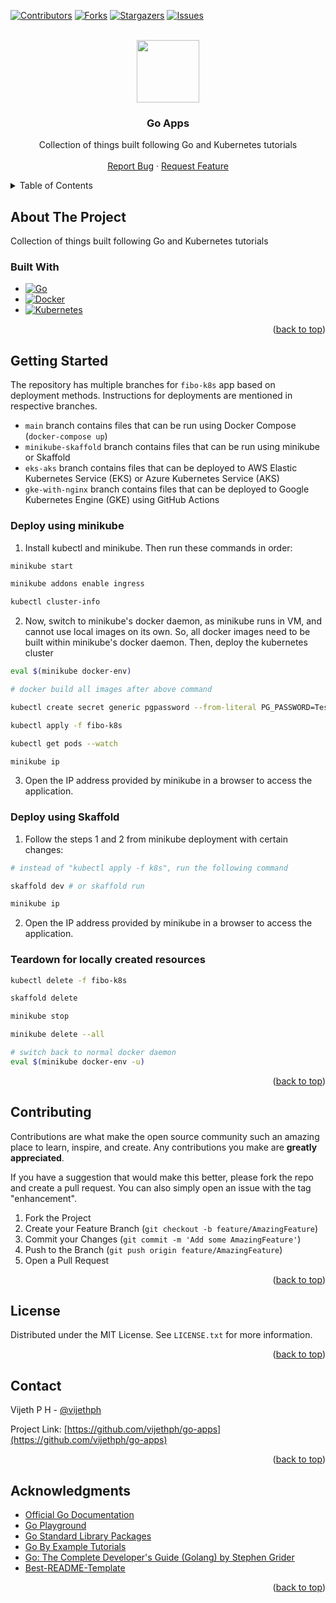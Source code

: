 <a name="readme-top"></a>

[![Contributors][contributors-shield]][contributors-url]
[![Forks][forks-shield]][forks-url]
[![Stargazers][stars-shield]][stars-url]
[![Issues][issues-shield]][issues-url]


<!-- PROJECT LOGO -->
<br />
<div align="center">
  <a href="https://github.com/vijethph/go-apps">
    <img src="https://upload.wikimedia.org/wikipedia/commons/0/05/Go_Logo_Blue.svg" width="100" height="100" >
  </a>

<h3 align="center">Go Apps</h3>

  <p align="center">
    Collection of things built following Go and Kubernetes tutorials
    <br />
    <br />
    <a href="https://github.com/vijethph/go-apps/issues">Report Bug</a>
    ·
    <a href="https://github.com/vijethph/go-apps/issues">Request Feature</a>
  </p>
</div>



<!-- TABLE OF CONTENTS -->
<details>
  <summary>Table of Contents</summary>
  <ol>
    <li>
      <a href="#about-the-project">About The Project</a>
      <ul>
        <li><a href="#built-with">Built With</a></li>
      </ul>
    </li>
    <li>
      <a href="#getting-started">Getting Started</a>
      <ul>
        <li><a href="#deploy-using-minikube">Deploy using minikube</a></li>
        <li><a href="#deploy-using-skaffold">Deploy using Skaffold</a></li>
        <li><a href="#teardown-for-locally-created-resources">Teardown for locally created resources</a></li>
      </ul>
    </li>
    <li><a href="#contributing">Contributing</a></li>
    <li><a href="#license">License</a></li>
    <li><a href="#contact">Contact</a></li>
    <li><a href="#acknowledgments">Acknowledgments</a></li>
  </ol>
</details>



<!-- ABOUT THE PROJECT -->
## About The Project

Collection of things built following Go and Kubernetes tutorials


### Built With

* [![Go][Go]][go-url]
* [![Docker][Docker]][docker-url]
* [![Kubernetes][Kubernetes]][kubernetes-url]


<p align="right">(<a href="#readme-top">back to top</a>)</p>

<!-- GETTING STARTED -->
## Getting Started

The repository has multiple branches for `fibo-k8s` app based on deployment methods. Instructions for deployments are mentioned in respective branches.

- `main` branch contains files that can be run using Docker Compose (`docker-compose up`)
- `minikube-skaffold` branch contains files that can be run using minikube or Skaffold
- `eks-aks` branch contains files that can be deployed to AWS Elastic Kubernetes Service (EKS) or Azure Kubernetes Service (AKS)
- `gke-with-nginx` branch contains files that can be deployed to Google Kubernetes Engine (GKE) using GitHub Actions

### Deploy using minikube

1. Install kubectl and minikube. Then run these commands in order:
  ```bash
  minikube start

  minikube addons enable ingress

  kubectl cluster-info
  ```
2. Now, switch to minikube's docker daemon, as minikube runs in VM, and cannot use local images on its own. So, all docker images need to be built within minikube's docker daemon. Then, deploy the kubernetes cluster
  ```bash
  eval $(minikube docker-env)

  # docker build all images after above command

  kubectl create secret generic pgpassword --from-literal PG_PASSWORD=Test@123

  kubectl apply -f fibo-k8s

  kubectl get pods --watch

  minikube ip
  ```
3. Open the IP address provided by minikube in a browser to access the application. 

### Deploy using Skaffold

1. Follow the steps 1 and 2 from minikube deployment with certain changes:
  ```bash
  # instead of "kubectl apply -f k8s", run the following command
  
  skaffold dev # or skaffold run

  minikube ip
  ```
2. Open the IP address provided by minikube in a browser to access the application. 

### Teardown for locally created resources
```bash
kubectl delete -f fibo-k8s

skaffold delete

minikube stop

minikube delete --all

# switch back to normal docker daemon
eval $(minikube docker-env -u)
```

<p align="right">(<a href="#readme-top">back to top</a>)</p>

<!-- CONTRIBUTING -->
## Contributing

Contributions are what make the open source community such an amazing place to learn, inspire, and create. Any contributions you make are **greatly appreciated**.

If you have a suggestion that would make this better, please fork the repo and create a pull request. You can also simply open an issue with the tag "enhancement".

1. Fork the Project
2. Create your Feature Branch (`git checkout -b feature/AmazingFeature`)
3. Commit your Changes (`git commit -m 'Add some AmazingFeature'`)
4. Push to the Branch (`git push origin feature/AmazingFeature`)
5. Open a Pull Request

<p align="right">(<a href="#readme-top">back to top</a>)</p>



<!-- LICENSE -->
## License

Distributed under the MIT License. See `LICENSE.txt` for more information.

<p align="right">(<a href="#readme-top">back to top</a>)</p>



<!-- CONTACT -->
## Contact

Vijeth P H - [@vijethph](https://github.com/vijethph)

Project Link: [https://github.com/vijethph/go-apps](https://github.com/vijethph/go-apps)

<p align="right">(<a href="#readme-top">back to top</a>)</p>



<!-- ACKNOWLEDGMENTS -->
## Acknowledgments

* [Official Go Documentation](https://go.dev/doc/)
* [Go Playground](https://go.dev/play/)
* [Go Standard Library Packages](https://pkg.go.dev/std)
* [Go By Example Tutorials](https://gobyexample.com/)
* [Go: The Complete Developer's Guide (Golang) by Stephen Grider](https://www.udemy.com/course/go-the-complete-developers-guide/)
* [Best-README-Template](https://github.com/othneildrew/Best-README-Template)

<p align="right">(<a href="#readme-top">back to top</a>)</p>



<!-- MARKDOWN LINKS & IMAGES -->
<!-- https://www.markdownguide.org/basic-syntax/#reference-style-links -->
[contributors-shield]: https://img.shields.io/github/contributors/vijethph/go-apps.svg?style=flat-square
[contributors-url]: https://github.com/vijethph/go-apps/graphs/contributors
[forks-shield]: https://img.shields.io/github/forks/vijethph/go-apps.svg?style=flat-square
[forks-url]: https://github.com/vijethph/go-apps/network/members
[stars-shield]: https://img.shields.io/github/stars/vijethph/go-apps.svg?style=flat-square
[stars-url]: https://github.com/vijethph/go-apps/stargazers
[issues-shield]: https://img.shields.io/github/issues/vijethph/go-apps.svg?style=flat-square
[issues-url]: https://github.com/vijethph/go-apps/issues
[Go]: https://img.shields.io/badge/Go-00ADD8?style=for-the-badge&logo=go&logoColor=white
[go-url]: https://go.dev/doc/
[Docker]: https://img.shields.io/badge/Docker-2CA5E0?style=for-the-badge&logo=docker&logoColor=white
[docker-url]: https://docs.docker.com/
[Kubernetes]: https://img.shields.io/badge/kubernetes-326ce5.svg?&style=for-the-badge&logo=kubernetes&logoColor=white
[kubernetes-url]: https://kubernetes.io/docs/home/